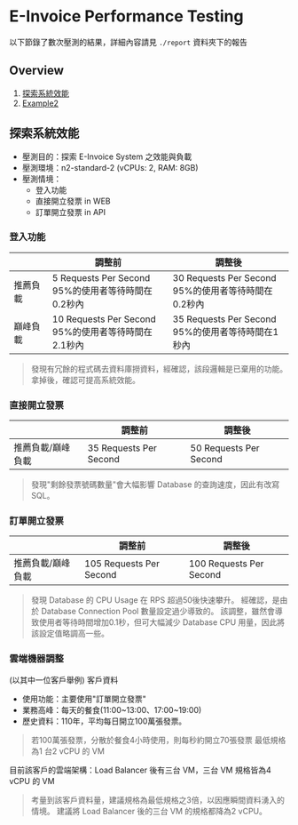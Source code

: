 # E-Invoice Performance Testing
以下節錄了數次壓測的結果，詳細內容請見 `./report` 資料夾下的報告

## Overview
1. [探索系統效能](#探索系統效能)
2. [Example2](#example2)

## 探索系統效能
- 壓測目的：探索 E-Invoice System 之效能與負載
- 壓測環境：n2-standard-2 (vCPUs: 2, RAM: 8GB)
- 壓測情境：
  - 登入功能
  - 直接開立發票 in WEB
  - 訂單開立發票 in API

### 登入功能
|     | 調整前 | 調整後 |
| --- | --- | --- |
| 推薦負載 | 5 Requests Per Second<br>95%的使用者等待時間在0.2秒內 | 30 Requests Per Second<br>95%的使用者等待時間在0.2秒內 |
| 巔峰負載 | 10 Requests Per Second<br>95%的使用者等待時間在2.1秒內 | 35 Requests Per Second<br>95%的使用者等待時間在1秒內 |

> 發現有冗餘的程式碼去資料庫撈資料，經確認，該段邏輯是已棄用的功能。
> 拿掉後，確認可提高系統效能。

### 直接開立發票
|     | 調整前 | 調整後 |
| --- | --- | --- |
| 推薦負載/巔峰負載 | 35 Requests Per Second | 50 Requests Per Second |

> 發現"剩餘發票號碼數量"會大幅影響 Database 的查詢速度，因此有改寫 SQL。

### 訂單開立發票
|     | 調整前 | 調整後 |
| --- | --- | --- |
| 推薦負載/巔峰負載 | 105 Requests Per Second | 100 Requests Per Second |

> 發現 Database 的 CPU Usage 在 RPS 超過50後快速攀升。
> 經確認，是由於 Database Connection Pool 數量設定過少導致的。
> 該調整，雖然會導致使用者等待時間增加0.1秒，但可大幅減少 Database CPU 用量，因此將該設定值略調高一些。

### 雲端機器調整
(以其中一位客戶舉例)
客戶資料
- 使用功能：主要使用"訂單開立發票"
- 業務高峰：每天的餐食(11:00~13:00、17:00~19:00)
- 歷史資料：110年，平均每日開立100萬張發票。

> 若100萬張發票，分散於餐食4小時使用，則每秒約開立70張發票
> 最低規格為1 台2 vCPU 的 VM

目前該客戶的雲端架構：Load Balancer 後有三台 VM，三台 VM 規格皆為4 vCPU 的 VM

> 考量到該客戶資料量，建議規格為最低規格之3倍，以因應瞬間資料湧入的情境。
> 建議將 Load Balancer 後的三台 VM 的規格都降為2 vCPU。

